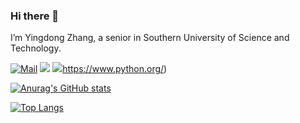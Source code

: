 ### Hi there 👋

I’m Yingdong Zhang, a senior in Southern University of Science and Technology.

[![Mail](https://img.shields.io/badge/-zhangyd2019@mail.sustech.edu.cn-critical?style=flat-square&logo=Gmail&logoColor=white)](mailto:zhangyd2019@mail.sustech.edu.cn)
[![](https://img.shields.io/badge/-Java-007396?style=flat-square&logo=java&logoColor=white)](https://www.oracle.com/java/)
[![](https://img.shields.io/badge/-Python-3776AB?style=flat-square&logo=python&logoColor=white)](https://www.python.org/)https://www.python.org/)

[![Anurag's GitHub stats](https://github-readme-stats-lac-sigma-95.vercel.app/api?username=zyd0131&count_private=true&show_icons=true&bg_color=30,e96443,904e95&title_color=fff&text_color=fff)](https://github.com/anuraghazra/github-readme-stats)

[![Top Langs](https://github-readme-stats-lac-sigma-95.vercel.app/api/top-langs/?username=zyd0131)](https://github.com/anuraghazra/github-readme-stats)

<!--
**zyd0131/zyd0131** is a ✨ _special_ ✨ repository because its `README.md` (this file) appears on your GitHub profile.

Here are some ideas to get you started:

- 🔭 I’m currently working on ...
- 🌱 I’m currently learning ...
- 👯 I’m looking to collaborate on ...
- 🤔 I’m looking for help with ...
- 💬 Ask me about ...
- 📫 How to reach me: ...
- 😄 Pronouns: ...
- ⚡ Fun fact: ...
-->
